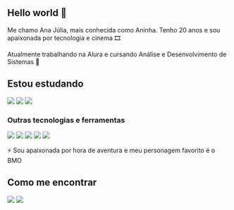 ## Hello world 👋

Me chamo Ana Júlia, mais conhecida como Aninha. 
Tenho 20 anos e sou apaixonada por tecnologia e cinema 🎞️

Atualmente trabalhando na Alura e cursando Análise e Desenvolvimento de Sistemas 🤿 



## Estou estudando
 ![](https://img.shields.io/badge/Python-3776AB?style=for-the-badge&logo=python&logoColor=white)
 ![](https://img.shields.io/badge/Django-092E20?style=for-the-badge&logo=django&logoColor=white)
 ![](https://img.shields.io/badge/JavaScript-F7DF1E?style=for-the-badge&logo=javascript&logoColor=black)

 ### Outras tecnologias e ferramentas
 
 ![](https://img.shields.io/badge/JavaScript-F7DF1E?style=for-the-badge&logo=javascript&logoColor=black)
 ![](https://img.shields.io/badge/Flask-000000?style=for-the-badge&logo=flask&logoColor=white)
 ![](https://img.shields.io/badge/Linux-FCC624?style=for-the-badge&logo=linux&logoColor=black)
  ![](https://img.shields.io/badge/MySQL-00000F?style=for-the-badge&logo=mysql&logoColor=white)
 ![](https://img.shields.io/badge/Figma-F24E1E?style=for-the-badge&logo=figma&logoColor=white)
 
 ⚡ Sou apaixonada por hora de aventura e meu personagem favorito é o BMO 
          
 ## Como me encontrar
 
<a href="mailto:contato@anajulia-m.oliveira@alura.com.br" target="_blank"><img src="https://img.shields.io/badge/Microsoft_Outlook-0078D4?style=for-the-badge&logo=microsoft-outlook&logoColor=white"></a> 
<a href="https://www.linkedin.com/in/martinsanajulia" target="_blank"><img src="https://img.shields.io/badge/-LinkedIn-%230077B5?style=for-the-badge&logo=linkedin&logoColor=white" target="_blank"></a>   
          
 
 
          


<!--
**najulia/najulia** is a ✨ _special_ ✨ repository because its `README.md` (this file) appears on your GitHub profile.

Here are some ideas to get you started:

- 🔭 I’m currently working on ...
- 🌱 I’m currently learning ...
- 👯 I’m looking to collaborate on ...
- 🤔 I’m looking for help with ...
- 💬 Ask me about ...
- 📫 How to reach me: ...
- 😄 Pronouns: ...
- ⚡ Fun fact: ...
-->
